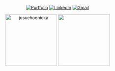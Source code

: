  <div align="center">
 
[![Portfolio](https://img.shields.io/badge/Portfolio-151515?style=for-the-badge&logo=google&logoColor=79FF97)](https://hackenicka.firebaseapp.com/)
[![LinkedIn](https://img.shields.io/badge/LinkedIn-151515?style=for-the-badge&logo=linkedin&logoColor=79FF97)](https://www.linkedin.com/in/josuehoenicka/)
[![Gmail](https://img.shields.io/badge/Contact_me-151515?style=for-the-badge&logo=gmail&logoColor=79FF97)](https://mail.google.com/mail/?view=cm&fs=1&to=josuee.vzla%40gmail.com)

<img align="center" src="https://github-readme-stats.vercel.app/api?username=josuehoenicka&show_icons=true&theme=dark&title_color=ffffff&text_color=ffffff&hide_border=true&locale=en" alt="josuehoenicka" style="height: 12em;"/>
 
<img align="center" src="https://github-readme-stats.vercel.app/api/top-langs/?username=josuehoenicka&langs_count=3&theme=dark&hide_border=true" style="height: 12em;"/>
 
</div>




  

  




